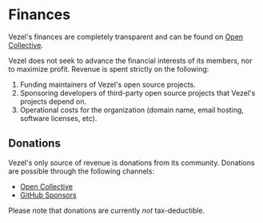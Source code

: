 # Finances

Vezel's finances are completely transparent and can be found on
[Open Collective](https://opencollective.com/vezel).

Vezel does not seek to advance the financial interests of its members, nor to
maximize profit. Revenue is spent strictly on the following:

1. Funding maintainers of Vezel's open source projects.
2. Sponsoring developers of third-party open source projects that Vezel's
   projects depend on.
3. Operational costs for the organization (domain name, email hosting, software
   licenses, etc).

## Donations

Vezel's only source of revenue is donations from its community. Donations are
possible through the following channels:

* [Open Collective](https://opencollective.com/vezel)
* [GitHub Sponsors](https://github.com/sponsors/vezel-dev)

Please note that donations are currently *not* tax-deductible.
